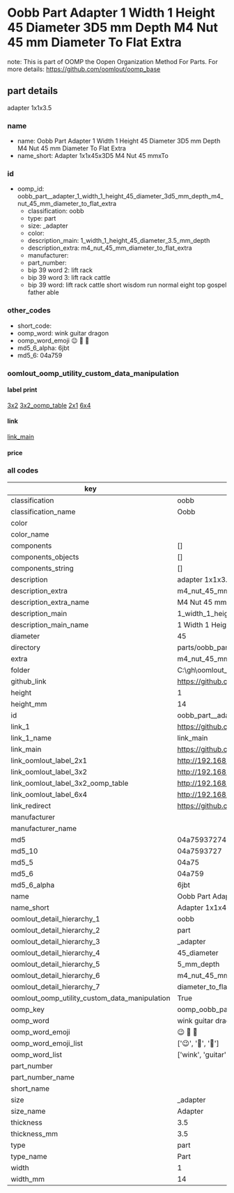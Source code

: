 # Oobb Part  Adapter 1 Width 1 Height 45 Diameter 3D5 mm Depth M4 Nut 45 mm Diameter To Flat Extra  

note: This is part of OOMP the Oopen Organization Method For Parts. For more details: https://github.com/oomlout/oomp_base

##  part details
  



 adapter 1x1x3.5



### name
* name: Oobb Part  Adapter 1 Width 1 Height 45 Diameter 3D5 mm Depth M4 Nut 45 mm Diameter To Flat Extra
* name_short: Adapter 1x1x45x3D5 M4 Nut 45 mmxTo
### id
* oomp_id: oobb_part__adapter_1_width_1_height_45_diameter_3d5_mm_depth_m4_nut_45_mm_diameter_to_flat_extra
  * classification: oobb
  * type: part
  * size: _adapter
  * color: 
  * description_main: 1_width_1_height_45_diameter_3.5_mm_depth
  * description_extra: m4_nut_45_mm_diameter_to_flat_extra
  * manufacturer: 
  * part_number: 
  * bip 39 word 2: lift rack
  * bip 39 word 3: lift rack cattle
  * bip 39 word: lift rack cattle short wisdom run normal eight top gospel father able

### other_codes
* short_code: 
* oomp_word: wink guitar dragon
* oomp_word_emoji :wink: :guitar: :dragon:
* md5_6_alpha: 6jbt
* md5_6: 04a759






### oomlout_oomp_utility_custom_data_manipulation
#### label print
[3x2](http://192.168.1.245:1112/?label=oomp%206jbt)
[3x2_oomp_table](http://192.168.1.108:1112/?label=oomp%206jbt)
[2x1](http://192.168.1.242:1112/?label=oomp%206jbt)
[6x4](http://192.168.1.55:1112/?label=oomp%206jbt)    

#### link

[link_main](https://github.com/oomlout/oomlout_oobb_version_4_generated_parts/tree/main/navigation_oomp/oobb/part/_adapter/1_width_1_height_45_diameter_3.5_mm_depth/m4_nut_45_mm_diameter_to_flat_extra/part)                              

#### price







### all codes 
| key | value |  
| --- | --- |  
| classification | oobb |  
| classification_name | Oobb |  
| color |  |  
| color_name |  |  
| components | [] |  
| components_objects | [] |  
| components_string | [] |  
| description |  adapter 1x1x3.5 |  
| description_extra | m4_nut_45_mm_diameter_to_flat_extra |  
| description_extra_name | M4 Nut 45 mm Diameter To Flat Extra |  
| description_main | 1_width_1_height_45_diameter_3.5_mm_depth |  
| description_main_name | 1 Width 1 Height 45 Diameter 3.5 mm Depth |  
| diameter | 45 |  
| directory | parts/oobb_part__adapter_1_width_1_height_45_diameter_3d5_mm_depth_m4_nut_45_mm_diameter_to_flat_extra |  
| extra | m4_nut_45_mm_diameter_to_flat |  
| folder | C:\gh\oomlout_oobb_version_4_generated_parts\parts\oobb_part__adapter_1_width_1_height_45_diameter_3d5_mm_depth_m4_nut_45_mm_diameter_to_flat_extra |  
| github_link | https://github.com/oomlout/oomlout_oomp_part_src/tree/main/parts/oobb_part__adapter_1_width_1_height_45_diameter_3d5_mm_depth_m4_nut_45_mm_diameter_to_flat_extra |  
| height | 1 |  
| height_mm | 14 |  
| id | oobb_part__adapter_1_width_1_height_45_diameter_3d5_mm_depth_m4_nut_45_mm_diameter_to_flat_extra |  
| link_1 | https://github.com/oomlout/oomlout_oobb_version_4_generated_parts/tree/main/navigation_oomp/oobb/part/_adapter/1_width_1_height_45_diameter_3.5_mm_depth/m4_nut_45_mm_diameter_to_flat_extra/part |  
| link_1_name | link_main |  
| link_main | https://github.com/oomlout/oomlout_oobb_version_4_generated_parts/tree/main/navigation_oomp/oobb/part/_adapter/1_width_1_height_45_diameter_3.5_mm_depth/m4_nut_45_mm_diameter_to_flat_extra/part |  
| link_oomlout_label_2x1 | http://192.168.1.242:1112/?label=oomp%206jbt |  
| link_oomlout_label_3x2 | http://192.168.1.245:1112/?label=oomp%206jbt |  
| link_oomlout_label_3x2_oomp_table | http://192.168.1.108:1112/?label=oomp%206jbt |  
| link_oomlout_label_6x4 | http://192.168.1.55:1112/?label=oomp%206jbt |  
| link_redirect | https://github.com/oomlout/oomlout_oobb_version_4_generated_parts/tree/main/parts/oobb__adapter_01_01_45_3d5_ex_m4_nut_45_mm_diameter_to_flat |  
| manufacturer |  |  
| manufacturer_name |  |  
| md5 | 04a759372746f2c6f57e2c6c48ac240b |  
| md5_10 | 04a7593727 |  
| md5_5 | 04a75 |  
| md5_6 | 04a759 |  
| md5_6_alpha | 6jbt |  
| name | Oobb Part  Adapter 1 Width 1 Height 45 Diameter 3D5 mm Depth M4 Nut 45 mm Diameter To Flat Extra |  
| name_short | Adapter 1x1x45x3D5 M4 Nut 45 mmxTo |  
| oomlout_detail_hierarchy_1 | oobb |  
| oomlout_detail_hierarchy_2 | part |  
| oomlout_detail_hierarchy_3 | _adapter |  
| oomlout_detail_hierarchy_4 | 45_diameter |  
| oomlout_detail_hierarchy_5 | 5_mm_depth |  
| oomlout_detail_hierarchy_6 | m4_nut_45_mm |  
| oomlout_detail_hierarchy_7 | diameter_to_flat_extra |  
| oomlout_oomp_utility_custom_data_manipulation | True |  
| oomp_key | oomp_oobb_part__adapter_1_width_1_height_45_diameter_3d5_mm_depth_m4_nut_45_mm_diameter_to_flat_extra |  
| oomp_word | wink guitar dragon |  
| oomp_word_emoji | :wink: :guitar: :dragon: |  
| oomp_word_emoji_list | [':wink:', ':guitar:', ':dragon:'] |  
| oomp_word_list | ['wink', 'guitar', 'dragon'] |  
| part_number |  |  
| part_number_name |  |  
| short_name |  |  
| size | _adapter |  
| size_name |  Adapter |  
| thickness | 3.5 |  
| thickness_mm | 3.5 |  
| type | part |  
| type_name | Part |  
| width | 1 |  
| width_mm | 14 |  
